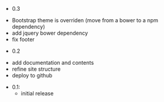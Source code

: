 * 0.3
 - Bootstrap theme is overriden (move from a bower to a npm dependency)
 - add jquery bower dependency
 - fix footer

* 0.2 
 - add documentation and contents
 - refine site structure
 - deploy to github

* 0.1: 
   - initial release